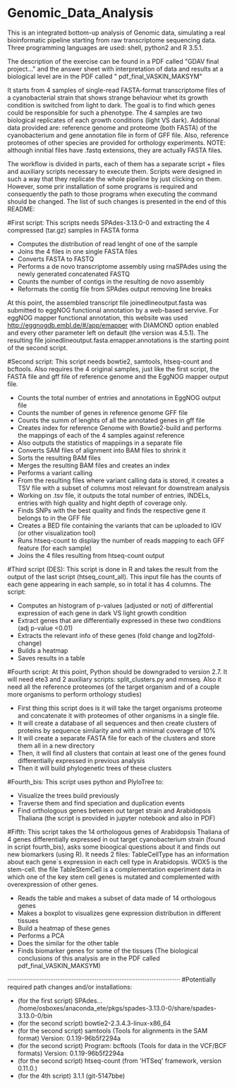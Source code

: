 # Genomic_Data_Analysis
This is an integrated bottom-up analysis of Genomic data, simulating a real bioinformatic pipeline starting from raw transcriptome sequencing data. Three programming languages are used: shell, python2 and R 3.5.1.

The description of the exercise can be found in a PDF called "GDAV final project..." and the answer sheet with interpretation of data and results at a biological level are in the PDF called " pdf_final_VASKIN_MAKSYM"

It starts from 4 samples of single-read FASTA-format transcriptome files of a cyanobacterial strain that shows strange behaviour whet its growth condition is switched from light to dark. The goal is to find which genes could be responsible for such a phenotype. The 4 samples are two biological replicates of each growth conditions (light VS dark). Additional data provided are: reference genome and proteome (both FASTA) of the cyanobacterium and gene annotation file in form of GFF file. Also, reference proteomes of other species are provided for orthology experiments. NOTE: although innitial files have .fastq extensions, they are actually FASTA files.

The workflow is divided in parts, each of them has a separate script + files and auxiliary scripts necessary to execute them. Scripts were designed in such a way that they replicate the whole pipeline by just clicking on them. However, some prir installation of some programs is required and consequently the path to those programs when executing the command should be changed. The list of such changes is presented in the end of this README:

#First script:
This scripts needs SPAdes-3.13.0-0 and extracting the 4 compressed (tar.gz) samples in FASTA forma
- Computes the distribution of read lenght of one of the sample
- Joins the 4 files in one single FASTA files
- Converts FASTA to FASTQ
- Performs a de novo transcriptome assembly using rnaSPAdes using the newly generated concatenated FASTQ
- Counts the number of contigs in the resulting de novo assembly
- Reformats the contig file from SPAdes output removing line breaks

At this point, the assembled transcript file joinedlineoutput.fasta was submitted to eggNOG functional annotation by a web-based servive. For eggNOG mapper functional annotation, this website was used http://eggnogdb.embl.de/#/app/emapper with DIAMOND option enabled and every other parameter left on default (the version was 4.5.1). The resulting file joinedlineoutput.fasta.emapper.annotations is the starting point of the second script.

#Second script:
This script needs bowtie2, samtools, htseq-count and bcftools. Also requires the 4 original samples, just like the first script, the FASTA file and gff file of reference genome and the EggNOG mapper output file.
- Counts the total number of entries and annotations in EggNOG output file
- Counts the number of genes in reference genome GFF file
- Counts the summ of lenghts of all the annotated genes in gff file
- Creates index for reference Genome with Bowtie2-build and performs the mappings of each of the 4 samples against reference
- Also outputs the statistics of mappiings in a separate file
- Converts SAM files of alignment into BAM files to shrink it
- Sorts the resulting BAM files
- Merges the resulting BAM files and creates an index
- Performs a variant calling
- From the resulting files where variant calling data is stored, it creates a TSV file with a subset of columns most relevant for downstream analysis
- Working on .tsv file, it outputs the total number of entries, INDELs, entries with high quality and hight depth of coverage only.
- Finds SNPs with the best quality and finds the respective gene it belongs to in the GFF file
- Creates a BED file containing the variants that can be uploaded to IGV (or other visualization tool)
- Runs htseq-count to display the number of reads mapping to each GFF feature (for each sample)
- Joins the 4 files resulting from htseq-count output

#Third script (DES): This script is done in R and takes the result from the output of the last script (htseq_count_all). This input file has the counts of each gene appearing in each sample, so in total it has 4 columns. The script:
- Computes an histogram of p-values (adjusted or not) of differential expression of each gene in dark VS light growth condition
- Extract genes that are differentially expressed in these two conditions (adj p-value <0.01)
- Extracts the relevant info of these genes (fold change and log2fold-change)
- Builds a heatmap
- Saves results in a table


#Fourth script: At this point, Python should be downgraded to version 2.7. It will need ete3 and 2 auxiliary scripts: split_clusters.py and mmseq. Also it need all the reference proteomes (of the target organism and of a couple more organisms to perform orthology studies)
- First thing this script does is it will take the target organisms proteome and concatenate it with proteomes of other organisms in a single file.
- It will create a database of all sequences and then create clusters of proteins by sequence similarity and with a minimal coverage of 10%
- It will create a separate FASTA file for each of the clusters and store them all in a new directory
- Then, it will find all clusters that contain at least one of the genes found differentially expressed in previous analysis
- Then it will build phylogenetic trees of these clusters

#Fourth_bis: This script uses python and PlyloTree to:
- Visualize the trees build previously
- Traverse them and find speciation and duplication events
- Find orthologous genes between out target strain and Arabidopsis Thaliana
(the script is provided in jupyter notebook and also in PDF)

#Fifth: This script takes the 14 orthologous genes of Arabidopsis Thaliana of 4 genes differentially expressed in out target cyanobacterium strain (found in script fourth_bis), asks some bioogical questions about it and finds out new biomarkers (using R). It needs 2 files: TableCellType has an information about each gene´s expression in each cell type in Arabidopsis. WOX5 is the stem-cell. the file TableStemCell is a complementation experiment data in which one of the key stem cell genes is mutated and complemented with overexpression of other genes.
- Reads the table and makes a subset of data made of 14 orthologous genes
- Makes a boxplot to visualizes gene expression distribution in different tissues
- Build a heatmap of these genes
- Performs a PCA
- Does the similar for the other table
- Finds biomarker genes for some of the tissues
(The biological conclusions of this analysis are in the PDF called pdf_final_VASKIN_MAKSYM)


·································································································
#Potentially required path changes and/or installations:
- (for the first script) SPAdes... /home/osboxes/anaconda_ete/pkgs/spades-3.13.0-0/share/spades-3.13.0-0/bin
- (for the second script) bowtie2-2.3.4.3-linux-x86_64
- (for the second script) samtools (Tools for alignments in the SAM format) Version: 0.1.19-96b5f2294a
- (for the second script) Program: bcftools (Tools for data in the VCF/BCF formats) Version: 0.1.19-96b5f2294a
- (for the second script) htseq-count (from 'HTSeq' framework, version 0.11.0.)
- (for the 4th script) 3.1.1 (git-5147bbe) 
